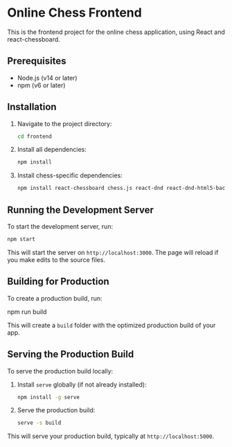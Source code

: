 # Online Chess Frontend

This is the frontend project for the online chess application, using React and react-chessboard.

## Prerequisites

- Node.js (v14 or later)
- npm (v6 or later)

## Installation

1. Navigate to the project directory:
   ```bash
   cd frontend
   ```

2. Install all dependencies:
   ```bash
   npm install
   ```

3. Install chess-specific dependencies:
   ```bash
   npm install react-chessboard chess.js react-dnd react-dnd-html5-backend
   ```

## Running the Development Server

To start the development server, run:

```bash
npm start
```


This will start the server on `http://localhost:3000`. The page will reload if you make edits to the source files.

## Building for Production

To create a production build, run:

npm run build

This will create a `build` folder with the optimized production build of your app.

## Serving the Production Build

To serve the production build locally:

1. Install `serve` globally (if not already installed):
   ```bash
   npm install -g serve
   ```

2. Serve the production build:
   ```bash
   serve -s build
   ```

This will serve your production build, typically at `http://localhost:5000`.
